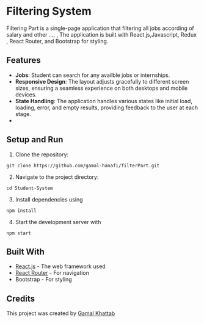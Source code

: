 # Filtering  System

Filtering Part is a single-page application that filtering all jobs according of salary and other ..., , The application is built with React.js,Javascript, Redux , React Router, and Bootstrap for styling.

## Features

- **Jobs**: Student can search for any availble jobs or internships.
- **Responsive Design**: The layout adjusts gracefully to different screen sizes, ensuring a seamless experience on both desktops and mobile devices.
- **State Handling**: The application handles various states like initial load, loading, error, and empty results, providing feedback to the user at each stage.
- 
## Setup and Run

1. Clone the repository:

```
git clone https://github.com/gamal-hanafi/filterPart.git
```

2. Navigate to the project directory:

```
cd Student-System
```

3. Install dependencies using

```
npm install
```

4. Start the development server with

```
npm start
```

## Built With

- [React.js](https://reactjs.org/) - The web framework used
- [React Router](https://reactrouter.com/) - For navigation
- Bootstrap - For styling 


## Credits

This project was created by [Gamal Khattab](https://github.com/gamal-khattab)
